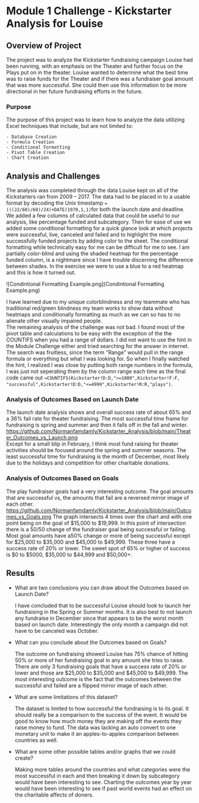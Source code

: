 # Module 1 Challenge - Kickstarter Analysis for Louise
## Overview of Project
The project was to analyze the Kickstarter fundraising campaign Louise had been running, with an emphasis on the Theater and further focus on the Plays put on in the theater. Louise wanted to determine what the best time was to raise funds for the Theater and if there was a fundraiser goal amount that was more successful.  She could then use this information to be more directional in her future fundraising efforts in the future.
### Purpose
The purpose of this project was to learn how to analyze the data utilizing Excel techniques that include, but are not limited to:

	- Database Creation
	- Formula Creation
	- Conditional Formatting
	- Pivot Table Creation
	- Chart Creation
 ## Analysis and Challenges
  The analysis was completed through the data Louise kept on all of the Kickstarters ran from 2009 – 2017. The data had to be placed in to a usable format by decoding the Unix timestamp `=(((J2/60)/60)/24)+DATE(1970,1,1)`for both the launch date and deadline.  We added a few columns of calculated data that could be useful to our analysis, like percentage funded and subcategory. Then for ease of use we added some conditional formatting for a quick glance look at which projects were successful, live, canceled and failed and to highlight the more successfully funded projects by adding color to the sheet. The conditional formatting while technically easy for me can be difficult for me to see. I am partially color-blind and using the shaded heatmap for the percentage funded column, is a nightmare since I have trouble discerning the difference between shades. In the exercise we were to use a blue to a red heatmap and this is how it turned out. 
  
 ![Condintional Formatting Example.png](Condintional Formatting Example.png)  
 
  I have learned due to my unique colorblindness and my teammate who has traditional red/green blindness my team works to show data without heatmaps and conditionally formatting as much as we can so has to no alienate other visually impaired people.  
   The remaining analysis of the challenge was not bad. I found most of the pivot table and calculations to be easy with the exception of the the COUNTIFS when you had a range of dollars. I did not want to use the hint in the Module Challenge either and tried searching for the answer in internet. The search was fruitless, since the term "Range" would pull in the range formula or everything but what I was looking for.  So when I finally watched the hint, I realized I was close by putting both range numbers in the formula, I was just not seperating them by the column range each time as the final code came out `=COUNTIFS(Kickstarter!D:D,">=1000",Kickstarter!F:F, "successful",Kickstarter!D:D,"<=4999",Kickstarter!R:R,"plays")`. 

### Analysis of Outcomes Based on Launch Date
The launch date analysis shows and overall success rate of about 65% and a 36% fail rate for theater fundraising. The most successful time frame for fundraising is spring and summer and then it falls off in the fall and winter. https://github.com/Normanfamdamly/Kickstarter_Analysis/blob/main/Theater_Outcomes_vs_Launch.png    
Except for a small blip in February, I think most fund raising for theater activities should be focused around the spring and summer seasons.  The least successful time for fundraising is the month of December, most likely due to the holidays and competition for other charitable donations.

### Analysis of Outcomes Based on Goals
The play fundraiser goals had a very interesting outcome.  The goal amounts that are successful vs, the amounts that fail are a reversed mirror image of each other.
https://github.com/Normanfamdamly/Kickstarter_Analysis/blob/main/Outcomes_vs_Goals.png  The graph intersects 4 times over the chart and with one point being on the goal of $15,000 to $19,999.  In this point of intersection there is a 50/50 change of the fundraiser goal being successful or failing. Most goal amounts have a50% change or more of being successful except for $25,000 to $35,000 and $45,000 to $49,999. These three have a success rate of 20% or lower. The sweet spot of 65% or higher of success is $0 to $5000, $35,000 to $44,999 and $50,000+.

## Results

- What are two conclusions you can draw about the Outcomes based on Launch Date?


	I have concluded that to be successful Louise should look to launch her fundraising in the Spring or Summer months.  It is also best to not 
	launch any fundraise in December since that appears to be the worst month based on launch date.  Interestingly the only month a campaign did 
	not have to be canceled was October.


- What can you conclude about the Outcomes based on Goals?
 
	The outcome on fundraising showed Louise has 75% chance of hitting 50% or more of her fundraising goal in any amount she tries to raise. There 
	are only 3 fundraising goals that have a success rate of 20% or lower and those are $25,000 to $35,000 and $45,000 to $49,999. 
	The most interesting outcome is the fact that the outcomes between the successful and failed are a flipped mirror image of each other.  

- What are some limitations of this dataset?

	The dataset is limited to how successful the fundraising is to its goal.  It should really be a comparison to the success of the event.
	It would be good to know how much money they are making off the events they raise money to fund. The data was lacking an auto convert
	to one monetary unit to make it an apples-to-apples comparison between countries as well.


- What are some other possible tables and/or graphs that we could create?

	Making more tables around the countries and what categories were the most successful in each and then breaking it down by subcategory 
	would have been interesting to see.  Charting the outcomes year by year would have been interesting to see if past world events had 
	an effect on the charitable affects of doners. 
